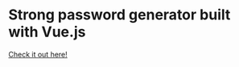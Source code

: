 # Strong password generator built with Vue.js

[Check it out here!](https://amariwan.github.io/password-vue/)
